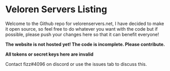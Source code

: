 # Veloren Servers Listing
Welcome to the Github repo for velorenservers.net, I have decided to make it open source, so feel free to do whatever you want with the code but if possible, please push your changes here so that it can benefit everyone!

**The website is not hosted yet! The code is incomplete. Please contribute.**

**All tokens or secret keys here are invalid**

Contact fizz#4096 on discord or use the issues tab to discuss this.
